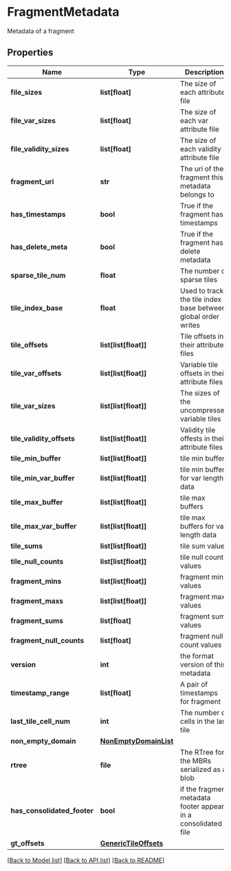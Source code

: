 # FragmentMetadata

Metadata of a fragment

## Properties

| Name                        | Type                                            | Description                                                    | Notes      |
| --------------------------- | ----------------------------------------------- | -------------------------------------------------------------- | ---------- |
| **file_sizes**              | **list[float]**                                 | The size of each attribute file                                | [optional] |
| **file_var_sizes**          | **list[float]**                                 | The size of each var attribute file                            | [optional] |
| **file_validity_sizes**     | **list[float]**                                 | The size of each validity attribute file                       | [optional] |
| **fragment_uri**            | **str**                                         | The uri of the fragment this metadata belongs to               | [optional] |
| **has_timestamps**          | **bool**                                        | True if the fragment has timestamps                            | [optional] |
| **has_delete_meta**         | **bool**                                        | True if the fragment has delete metadata                       | [optional] |
| **sparse_tile_num**         | **float**                                       | The number of sparse tiles                                     | [optional] |
| **tile_index_base**         | **float**                                       | Used to track the tile index base between global order writes  | [optional] |
| **tile_offsets**            | **list[list[float]]**                           | Tile offsets in their attribute files                          | [optional] |
| **tile_var_offsets**        | **list[list[float]]**                           | Variable tile offsets in their attribute files                 | [optional] |
| **tile_var_sizes**          | **list[list[float]]**                           | The sizes of the uncompressed variable tiles                   | [optional] |
| **tile_validity_offsets**   | **list[list[float]]**                           | Validity tile offests in their attribute files                 | [optional] |
| **tile_min_buffer**         | **list[list[float]]**                           | tile min buffers                                               | [optional] |
| **tile_min_var_buffer**     | **list[list[float]]**                           | tile min buffers for var length data                           | [optional] |
| **tile_max_buffer**         | **list[list[float]]**                           | tile max buffers                                               | [optional] |
| **tile_max_var_buffer**     | **list[list[float]]**                           | tile max buffers for var length data                           | [optional] |
| **tile_sums**               | **list[list[float]]**                           | tile sum values                                                | [optional] |
| **tile_null_counts**        | **list[list[float]]**                           | tile null count values                                         | [optional] |
| **fragment_mins**           | **list[list[float]]**                           | fragment min values                                            | [optional] |
| **fragment_maxs**           | **list[list[float]]**                           | fragment max values                                            | [optional] |
| **fragment_sums**           | **list[float]**                                 | fragment sum values                                            | [optional] |
| **fragment_null_counts**    | **list[float]**                                 | fragment null count values                                     | [optional] |
| **version**                 | **int**                                         | the format version of this metadata                            | [optional] |
| **timestamp_range**         | **list[float]**                                 | A pair of timestamps for fragment                              | [optional] |
| **last_tile_cell_num**      | **int**                                         | The number of cells in the last tile                           | [optional] |
| **non_empty_domain**        | [**NonEmptyDomainList**](NonEmptyDomainList.md) |                                                                | [optional] |
| **rtree**                   | **file**                                        | The RTree for the MBRs serialized as a blob                    | [optional] |
| **has_consolidated_footer** | **bool**                                        | if the fragment metadata footer appears in a consolidated file | [optional] |
| **gt_offsets**              | [**GenericTileOffsets**](GenericTileOffsets.md) |                                                                | [optional] |

[[Back to Model list]](../README.md#documentation-for-models) [[Back to API list]](../README.md#documentation-for-api-endpoints) [[Back to README]](../README.md)

